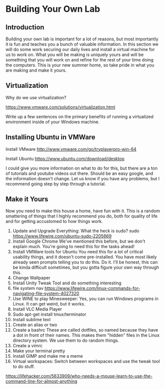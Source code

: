 ﻿# Building Your Own Lab
## Introduction
Building your own lab is important for a lot of reasons, but most importantly it is fun and teaches you a bunch of valuable information. In this section we will do some work securing our daily lives and install a virtual machine for us to work on. What you will be making is uniquely yours and will be something that you will work on and refine for the rest of your time doing the computers. This is your new summer home, so take pride in what you are making and make it yours.

## Virtualization
Why do we use virtualization?

https://www.vmware.com/solutions/virtualization.html

Write up a few sentences on the primary benefits of running a virtualized environment inside of your Windows machine.

## Installing Ubuntu in VMWare
Install VMware http://www.vmware.com/go/tryplayerpro-win-64

Install Ubuntu https://www.ubuntu.com/download/desktop

I could give you more information on what to do for this, but there are a ton of tutorials and youtube videos out there. Should be an easy google, and the information doesn't change. Let us know if you have any problems, but I recommend going step by step through a tutorial.

## Make it Yours
Now you need to make this house a home, have fun with it. This is a random smattering of things that I highly recommend you do, both for quality of life and for getting accustomed to how things work.

1. Update and Upgrade Everything: 
  What the heck is sudo? sudo https://www.lifewire.com/ubuntu-sudo-2205669
2. Install Google Chrome
  We've mentioned this before, but we don't explain much. You're going to need this for the tasks ahead!
3. Install VMWare tools for Ubuntu
You need this for a lot of critical usability things, and it doesn't come pre-installed. You have most likely already seen prompts telling you to do this. Do it. I'll be honest, this can be kinda difficult sometimes, but you gotta figure your own way through this.
4. Change Wallpaper
5. Install Unity Tweak Tool and do something interesting
6. file system nav https://www.lifewire.com/linux-commands-for-navigating-file-system-4027320
7. Use WINE to play Minesweeper: Yes, you can run Windows programs in Linux. It can get weird, but it works.
8. Install VLC Media Player
9. Sudo apt-get install tmux/terminator
10. Install sublime text
11. Create an alias or two
12. Create a bashrc
  These are called dotfiles, so named because they have a dot in front of their names. This makes them "hidden" files in the Linux directory system. We use them to do random things.
13. Create a vimrc
14. Make your terminal pretty
15. Install GIMP and make me a meme
16. Virtual workspaces: Switch between workspaces and use the tweak tool to do stuff.

https://lifehacker.com/5633909/who-needs-a-mouse-learn-to-use-the-command-line-for-almost-anything
